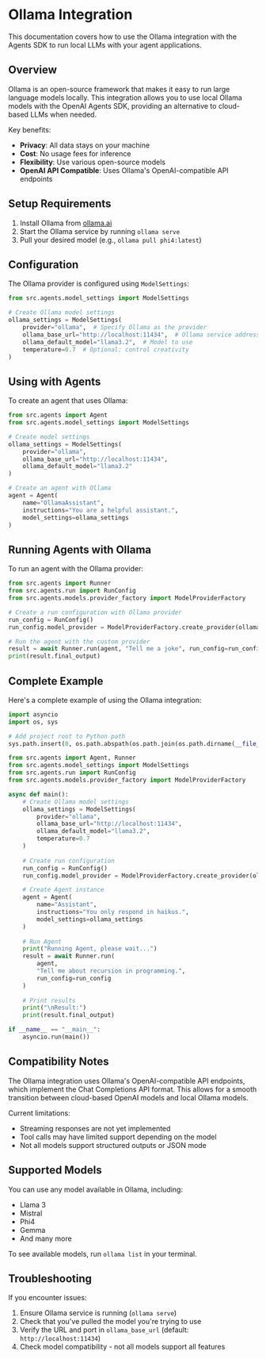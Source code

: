 # Ollama Integration

This documentation covers how to use the Ollama integration with the Agents SDK to run local LLMs with your agent applications.

## Overview

Ollama is an open-source framework that makes it easy to run large language models locally. This integration allows you to use local Ollama models with the OpenAI Agents SDK, providing an alternative to cloud-based LLMs when needed.

Key benefits:
- **Privacy**: All data stays on your machine
- **Cost**: No usage fees for inference
- **Flexibility**: Use various open-source models
- **OpenAI API Compatible**: Uses Ollama's OpenAI-compatible API endpoints

## Setup Requirements

1. Install Ollama from [ollama.ai](https://ollama.ai)
2. Start the Ollama service by running `ollama serve`
3. Pull your desired model (e.g., `ollama pull phi4:latest`)

## Configuration

The Ollama provider is configured using `ModelSettings`:

```python
from src.agents.model_settings import ModelSettings

# Create Ollama model settings
ollama_settings = ModelSettings(
    provider="ollama",  # Specify Ollama as the provider
    ollama_base_url="http://localhost:11434",  # Ollama service address
    ollama_default_model="llama3.2",  # Model to use
    temperature=0.7  # Optional: control creativity
)
```

## Using with Agents

To create an agent that uses Ollama:

```python
from src.agents import Agent
from src.agents.model_settings import ModelSettings

# Create model settings
ollama_settings = ModelSettings(
    provider="ollama",
    ollama_base_url="http://localhost:11434",  
    ollama_default_model="llama3.2"
)

# Create an agent with Ollama
agent = Agent(
    name="OllamaAssistant",
    instructions="You are a helpful assistant.",
    model_settings=ollama_settings
)
```

## Running Agents with Ollama

To run an agent with the Ollama provider:

```python
from src.agents import Runner
from src.agents.run import RunConfig
from src.agents.models.provider_factory import ModelProviderFactory

# Create a run configuration with Ollama provider
run_config = RunConfig()
run_config.model_provider = ModelProviderFactory.create_provider(ollama_settings)

# Run the agent with the custom provider
result = await Runner.run(agent, "Tell me a joke", run_config=run_config)
print(result.final_output)
```

## Complete Example

Here's a complete example of using the Ollama integration:

```python
import asyncio
import os, sys

# Add project root to Python path
sys.path.insert(0, os.path.abspath(os.path.join(os.path.dirname(__file__), '../../..')))

from src.agents import Agent, Runner
from src.agents.model_settings import ModelSettings
from src.agents.run import RunConfig
from src.agents.models.provider_factory import ModelProviderFactory

async def main():
    # Create Ollama model settings
    ollama_settings = ModelSettings(
        provider="ollama", 
        ollama_base_url="http://localhost:11434", 
        ollama_default_model="llama3.2", 
        temperature=0.7
    )
    
    # Create run configuration
    run_config = RunConfig()
    run_config.model_provider = ModelProviderFactory.create_provider(ollama_settings)

    # Create Agent instance
    agent = Agent(
        name="Assistant",
        instructions="You only respond in haikus.",
        model_settings=ollama_settings
    )
    
    # Run Agent
    print("Running Agent, please wait...")
    result = await Runner.run(
        agent, 
        "Tell me about recursion in programming.", 
        run_config=run_config
    )
    
    # Print results
    print("\nResult:")
    print(result.final_output)

if __name__ == "__main__":
    asyncio.run(main())
```

## Compatibility Notes

The Ollama integration uses Ollama's OpenAI-compatible API endpoints, which implement the Chat Completions API format. This allows for a smooth transition between cloud-based OpenAI models and local Ollama models.

Current limitations:
- Streaming responses are not yet implemented
- Tool calls may have limited support depending on the model
- Not all models support structured outputs or JSON mode

## Supported Models

You can use any model available in Ollama, including:
- Llama 3
- Mistral
- Phi4
- Gemma
- And many more

To see available models, run `ollama list` in your terminal.

## Troubleshooting

If you encounter issues:

1. Ensure Ollama service is running (`ollama serve`)
2. Check that you've pulled the model you're trying to use
3. Verify the URL and port in `ollama_base_url` (default: `http://localhost:11434`)
4. Check model compatibility - not all models support all features
